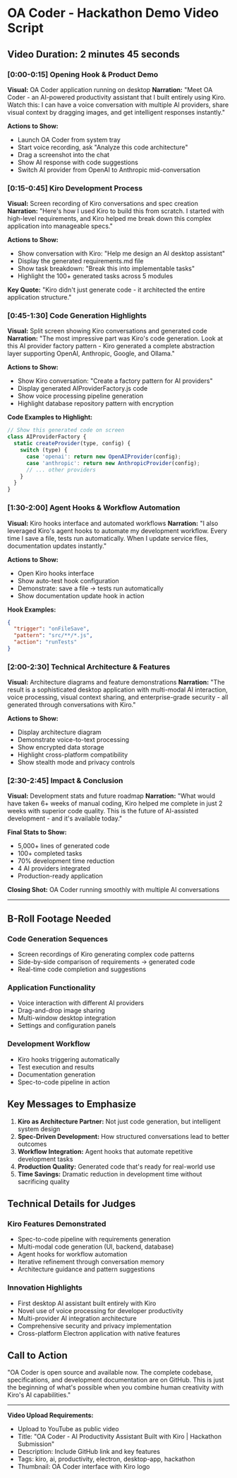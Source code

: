 # OA Coder - Hackathon Demo Video Script

## Video Duration: 2 minutes 45 seconds

### [0:00-0:15] Opening Hook & Product Demo

**Visual:** OA Coder application running on desktop
**Narration:**
"Meet OA Coder - an AI-powered productivity assistant that I built entirely using Kiro. Watch this: I can have a voice conversation with multiple AI providers, share visual context by dragging images, and get intelligent responses instantly."

**Actions to Show:**
- Launch OA Coder from system tray
- Start voice recording, ask "Analyze this code architecture"
- Drag a screenshot into the chat
- Show AI response with code suggestions
- Switch AI provider from OpenAI to Anthropic mid-conversation

### [0:15-0:45] Kiro Development Process

**Visual:** Screen recording of Kiro conversations and spec creation
**Narration:**
"Here's how I used Kiro to build this from scratch. I started with high-level requirements, and Kiro helped me break down this complex application into manageable specs."

**Actions to Show:**
- Show conversation with Kiro: "Help me design an AI desktop assistant"
- Display the generated requirements.md file
- Show task breakdown: "Break this into implementable tasks"
- Highlight the 100+ generated tasks across 5 modules

**Key Quote:**
"Kiro didn't just generate code - it architected the entire application structure."

### [0:45-1:30] Code Generation Highlights

**Visual:** Split screen showing Kiro conversations and generated code
**Narration:**
"The most impressive part was Kiro's code generation. Look at this AI provider factory pattern - Kiro generated a complete abstraction layer supporting OpenAI, Anthropic, Google, and Ollama."

**Actions to Show:**
- Show Kiro conversation: "Create a factory pattern for AI providers"
- Display generated AIProviderFactory.js code
- Show voice processing pipeline generation
- Highlight database repository pattern with encryption

**Code Examples to Highlight:**
```javascript
// Show this generated code on screen
class AIProviderFactory {
  static createProvider(type, config) {
    switch (type) {
      case 'openai': return new OpenAIProvider(config);
      case 'anthropic': return new AnthropicProvider(config);
      // ... other providers
    }
  }
}
```

### [1:30-2:00] Agent Hooks & Workflow Automation

**Visual:** Kiro hooks interface and automated workflows
**Narration:**
"I also leveraged Kiro's agent hooks to automate my development workflow. Every time I save a file, tests run automatically. When I update service files, documentation updates instantly."

**Actions to Show:**
- Open Kiro hooks interface
- Show auto-test hook configuration
- Demonstrate: save a file → tests run automatically
- Show documentation update hook in action

**Hook Examples:**
```json
{
  "trigger": "onFileSave",
  "pattern": "src/**/*.js", 
  "action": "runTests"
}
```

### [2:00-2:30] Technical Architecture & Features

**Visual:** Architecture diagrams and feature demonstrations
**Narration:**
"The result is a sophisticated desktop application with multi-modal AI interaction, voice processing, visual context sharing, and enterprise-grade security - all generated through conversations with Kiro."

**Actions to Show:**
- Display architecture diagram
- Demonstrate voice-to-text processing
- Show encrypted data storage
- Highlight cross-platform compatibility
- Show stealth mode and privacy controls

### [2:30-2:45] Impact & Conclusion

**Visual:** Development stats and future roadmap
**Narration:**
"What would have taken 6+ weeks of manual coding, Kiro helped me complete in just 2 weeks with superior code quality. This is the future of AI-assisted development - and it's available today."

**Final Stats to Show:**
- 5,000+ lines of generated code
- 100+ completed tasks
- 70% development time reduction
- 4 AI providers integrated
- Production-ready application

**Closing Shot:** OA Coder running smoothly with multiple AI conversations

---

## B-Roll Footage Needed

### Code Generation Sequences
- Screen recordings of Kiro generating complex code patterns
- Side-by-side comparison of requirements → generated code
- Real-time code completion and suggestions

### Application Functionality
- Voice interaction with different AI providers
- Drag-and-drop image sharing
- Multi-window desktop integration
- Settings and configuration panels

### Development Workflow
- Kiro hooks triggering automatically
- Test execution and results
- Documentation generation
- Spec-to-code pipeline in action

## Key Messages to Emphasize

1. **Kiro as Architecture Partner:** Not just code generation, but intelligent system design
2. **Spec-Driven Development:** How structured conversations lead to better outcomes
3. **Workflow Integration:** Agent hooks that automate repetitive development tasks
4. **Production Quality:** Generated code that's ready for real-world use
5. **Time Savings:** Dramatic reduction in development time without sacrificing quality

## Technical Details for Judges

### Kiro Features Demonstrated
- Spec-to-code pipeline with requirements generation
- Multi-modal code generation (UI, backend, database)
- Agent hooks for workflow automation
- Iterative refinement through conversation memory
- Architecture guidance and pattern suggestions

### Innovation Highlights
- First desktop AI assistant built entirely with Kiro
- Novel use of voice processing for developer productivity
- Multi-provider AI integration architecture
- Comprehensive security and privacy implementation
- Cross-platform Electron application with native features

## Call to Action

"OA Coder is open source and available now. The complete codebase, specifications, and development documentation are on GitHub. This is just the beginning of what's possible when you combine human creativity with Kiro's AI capabilities."

---

**Video Upload Requirements:**
- Upload to YouTube as public video
- Title: "OA Coder - AI Productivity Assistant Built with Kiro | Hackathon Submission"
- Description: Include GitHub link and key features
- Tags: kiro, ai, productivity, electron, desktop-app, hackathon
- Thumbnail: OA Coder interface with Kiro logo